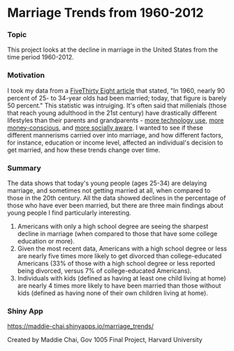 # Marriage Trends from 1960-2012

### Topic
This project looks at the decline in marriage in the United States from the time period 1960-2012.

### Motivation
I took my data from a [FiveThirty Eight article](https://fivethirtyeight.com/features/marriage-isnt-dead-yet/) that stated, "In 1960, nearly 90 percent of 25- to 34-year olds had been married; today, that figure is barely 50 percent." This statistic was intruiging. It's often said that millenials (those that reach young adulthood in the 21st century) have drastically different lifestyles than their parents and grandparents - [more technology use](http://www.pewresearch.org/fact-tank/2018/05/02/millennials-stand-out-for-their-technology-use-but-older-generations-also-embrace-digital-life/), [more money-conscious](https://www.investopedia.com/articles/personal-finance/021914/money-habits-millennials.asp), and [more socially aware](https://www.forbes.com/sites/wesgay/2017/08/11/millennials-social-responsibility/#6f05f38617d8). I wanted to see if these different mannerisms carried over into marriage, and how different factors, for instance, education or income level, affected an individual's decision to get married, and how these trends change over time.

### Summary
The data shows that today's young people (ages 25-34) are delaying marriage, and sometimes not getting married at all, when compared to those in the 20th century. All the data showed declines in the percentage of those who have ever been married, but there are three main findings about young people I find particularly interesting.
1. Americans with only a high school degree are seeing the sharpest decline in marriage (when compared to those that have some college education or more). 
2. Given the most recent data, Americans with a high school degree or less are nearly five times more likely to get divorced than college-educated Americans (33% of those with a high school degree or less reported being divorced, versus 7% of college-educated Americans).
3. Individuals with kids (defined as having at least one child living at home) are nearly 4 times more likely to have been married than those without kids (defined as having none of their own children living at home).

### Shiny App
https://maddie-chai.shinyapps.io/marriage_trends/

Created by Maddie Chai, Gov 1005 Final Project, Harvard University 
